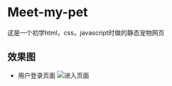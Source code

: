 # Meet-my-pet
这是一个初学html，css，javascript时做的静态宠物网页
## 效果图
* 用户登录页面
![进入页面](https://github.com/pzhiquan/pet/images/vv.gif)
